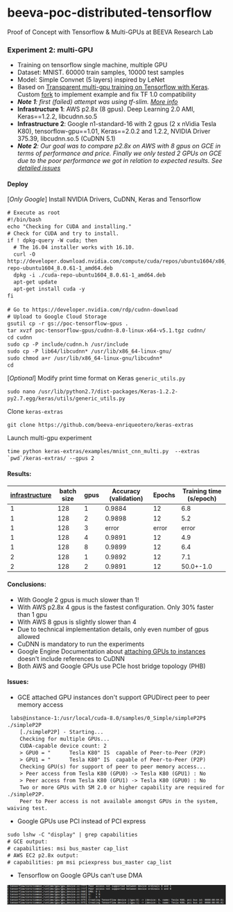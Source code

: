 # beeva-poc-distributed-tensorflow
Proof of Concept with Tensorflow & Multi-GPUs at BEEVA Research Lab

### Experiment 2: multi-GPU

* Training on tensorflow single machine, multiple GPU
* Dataset: MNIST. 60000 train samples, 10000 test samples
* Model: Simple Convnet (5 layers) inspired by LeNet
* Based on [Transparent multi-gpu training on Tensorflow with Keras](https://medium.com/@kuza55/transparent-multi-gpu-training-on-tensorflow-with-keras-8b0016fd9012#.w0nbus9yu). Custom [fork](https://github.com/beeva-enriqueotero/keras-extras/blob/master/examples/mnist_cnn_multi.py) to implement example and fix TF 1.0 compatibility
* ***Note 1**: first (failed) attempt was using tf-slim. [More info](README_multigpu_tfslim.md)*
* **Infrastructure 1**: AWS p2.8x (8 gpus). Deep Learning 2.0 AMI, Keras==1.2.2, libcudnn.so.5
* **Infrastructure 2**: Google n1-standard-16 with 2 gpus (2 x nVidia Tesla K80), tensorflow-gpu==1.01, Keras==2.0.2 and 1.2.2, NVIDIA Driver 375.39, libcudnn.so.5 (CuDNN 5.1)
* ***Note 2**: Our goal was to compare p2.8x on AWS with 8 gpus on GCE in terms of performance and price. Finally we only tested 2 GPUs on GCE due to the poor performance we got in relation to expected results. See [detailed issues](#issues)*


#### Deploy

[*Only Google*] Install NVIDIA Drivers, CuDNN, Keras and Tensorflow
```
# Execute as root
#!/bin/bash
echo "Checking for CUDA and installing."
# Check for CUDA and try to install.
if ! dpkg-query -W cuda; then
  # The 16.04 installer works with 16.10.
  curl -O http://developer.download.nvidia.com/compute/cuda/repos/ubuntu1604/x86_64/cuda-repo-ubuntu1604_8.0.61-1_amd64.deb
  dpkg -i ./cuda-repo-ubuntu1604_8.0.61-1_amd64.deb
  apt-get update
  apt-get install cuda -y
fi

# Go to https://developer.nvidia.com/rdp/cudnn-download
# Upload to Google Cloud Storage
gsutil cp -r gs://poc-tensorflow-gpus .
tar xvzf poc-tensorflow-gpus/cudnn-8.0-linux-x64-v5.1.tgz cudnn/
cd cudnn
sudo cp -P include/cudnn.h /usr/include
sudo cp -P lib64/libcudnn* /usr/lib/x86_64-linux-gnu/
sudo chmod a+r /usr/lib/x86_64-linux-gnu/libcudnn*
cd
```
[*Optional*] Modify print time format on Keras `generic_utils.py`
```
sudo nano /usr/lib/python2.7/dist-packages/Keras-1.2.2-py2.7.egg/keras/utils/generic_utils.py
```
Clone `keras-extras`
```
git clone https://github.com/beeva-enriqueotero/keras-extras
```
Launch multi-gpu experiment
```
time python keras-extras/examples/mnist_cnn_multi.py  --extras `pwd`/keras-extras/ --gpus 2
```

#### Results:

| [infrastructure](https://github.com/beeva-enriqueotero/beeva-poc-distributed-tensorflow/blob/master/README_multigpu.md#experiment-2-multi-gpu) | batch size | gpus | Accuracy (validation) | Epochs | Training time (s/epoch)
| --- | --- | --- | --- | --- | ---
| 1 | 128 | 1 | 0.9884 | 12 | 6.8
| 1 | 128 | 2 | 0.9898 | 12 | 5.2
| 1 | 128 | 3 | error | error | error
| 1 | 128 | 4 | 0.9891 | 12 | 4.9
| 1 | 128 | 8 | 0.9899 | 12 | 6.4
| 2 | 128 | 1 | 0.9892 | 12 | 7.1
| 2 | 128 | 2 | 0.9891 | 12 | 50.0+-1.0


#### Conclusions: 
* With Google 2 gpus is much slower than 1!
* With AWS p2.8x 4 gpus is the fastest configuration. Only 30% faster than 1 gpu
* With AWS 8 gpus is slightly slower than 4 
* Due to technical implementation details, only even number of gpus allowed
* CuDNN is mandatory to run the experiments
* Google Engine Documentation about [attaching GPUs to instances](https://cloud.google.com/compute/docs/gpus/add-gpus) doesn't include references to CuDNN
* Both AWS and Google GPUs use PCIe host bridge topology (PHB)

#### Issues:
* GCE attached GPU instances don't support GPUDirect peer to peer memory access
```
 labs@instance-1:/usr/local/cuda-8.0/samples/0_Simple/simpleP2P$ ./simpleP2P
    [./simpleP2P] - Starting...
    Checking for multiple GPUs...
    CUDA-capable device count: 2
    > GPU0 = "      Tesla K80" IS  capable of Peer-to-Peer (P2P)
    > GPU1 = "      Tesla K80" IS  capable of Peer-to-Peer (P2P)
    Checking GPU(s) for support of peer to peer memory access...
    > Peer access from Tesla K80 (GPU0) -> Tesla K80 (GPU1) : No
    > Peer access from Tesla K80 (GPU1) -> Tesla K80 (GPU0) : No
    Two or more GPUs with SM 2.0 or higher capability are required for ./simpleP2P.
    Peer to Peer access is not available amongst GPUs in the system, waiving test.
```

* Google GPUs use PCI instead of PCI express
```
sudo lshw -C "display" | grep capabilities
# GCE output:
# capabilities: msi bus_master cap_list
# AWS EC2 p2.8x output:
# capabilities: pm msi pciexpress bus_master cap_list
```

* Tensorflow on Google GPUs can't use DMA

![DMA issue](images/google_gpus_dma.png)
